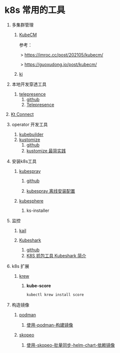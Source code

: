 # k8s 常用的工具

1. 多集群管理

   1. [KubeCM](https://kubecm.cloud/)

      参考：

      ​		>  https://imroc.cc/post/202105/kubecm/

      ​		> https://guoxudong.io/post/kubecm/

      

   2. [ki](https://ki.xabc.io/#/start?id=%e5%8d%b3%e5%88%bb%e5%bc%80%e5%a7%8b) 

2. 本地开发穿透工具
   1. [telepresence](https://www.telepresence.io/)
      1. [github](https://github.com/telepresenceio/telepresence)
      1. [Telepresence](https://www.telepresence.io/)

​		2. [Kt Connect](https://alibaba.github.io/kt-connect/#/)

3. operator 开发工具

   1. [kubebuilder](https://cloudnative.to/kubebuilder/)
   2. [kustomize](https://kubectl.docs.kubernetes.io/zh/)
      1. [github](https://github.com/kubernetes-sigs/kustomize)
      2. [kustomize 最简实践](https://zhuanlan.zhihu.com/p/92153378)

4. 安装k8s工具

   1. [kubespray](https://kubespray.io/#/)

      1. [github](https://github.com/kubernetes-sigs/kubespray)

      2. [kubespray 离线安装配置](https://imroc.cc/kubernetes/deploy/kubespray/offline.html#kubespray-离线安装配置)

   2. [kubesphere](https://www.kubesphere.io/zh/)
      1. ks-installer

5. 监控

   1. [kail](https://github.com/boz/kail)

   2. [Kubeshark](https://kubeshark.co/)
      1. [github](https://github.com/kubeshark/kubeshark)
      2. [K8S 抓包工具 Kubeshark 简介](https://longhua.io/2023/02/03/introduction-to-kubeshark/)
   
6. k8s 扩展

   1. [krew](https://krew.sigs.k8s.io/docs/user-guide/quickstart/)

      1. **kube-score** 

         ```sh
         kubectl krew install score 
         ```

         

7. 构造镜像

   1. [podman](https://podman.io/)

      1. [使用-podman-构建镜像](https://imroc.cc/kubernetes/trick/images/podman.html#%E4%BD%BF%E7%94%A8-podman-%E6%9E%84%E5%BB%BA%E9%95%9C%E5%83%8F)

   2. [skopeo](https://github.com/containers/skopeo/blob/main/install.md)
      1. [使用-skopeo-批量同步-helm-chart-依赖镜像](https://imroc.cc/kubernetes/trick/images/sync-images-with-skopeo.html#skopeo-是什么)

